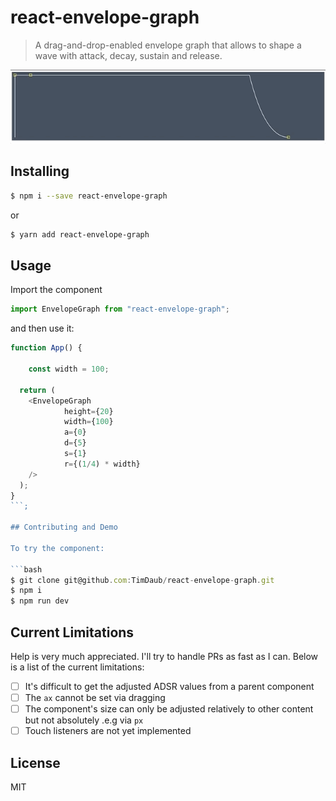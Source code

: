 # react-envelope-graph

> A drag-and-drop-enabled envelope graph that allows to shape a wave with
> attack, decay, sustain and release.

<a href="https://github.com/TimDaub/react-envelope-graph"><img width="600"
src="https://github.com/TimDaub/react-envelope-graph/raw/master/assets/react-envelope-graph.gif" alt="react-envelope-graph screenshot" /></a>

## Installing

```bash
$ npm i --save react-envelope-graph
```

or

```bash
$ yarn add react-envelope-graph
```

## Usage

Import the component

```js
import EnvelopeGraph from "react-envelope-graph";
```

and then use it:

```js
function App() {

	const width = 100;

  return (
    <EnvelopeGraph
			height={20}
			width={100}
			a={0}
			d={5}
			s={1}
			r={(1/4) * width}
    />
  );
}
```;

## Contributing and Demo

To try the component:

```bash
$ git clone git@github.com:TimDaub/react-envelope-graph.git
$ npm i
$ npm run dev
```

## Current Limitations

Help is very much appreciated. I'll try to handle PRs as fast as I can. Below
is a list of the current limitations:

- [ ] It's difficult to get the adjusted ADSR values from a parent component
- [ ] The `ax` cannot be set via dragging
- [ ] The component's size can only be adjusted relatively to other content but
not absolutely .e.g via `px`
- [ ] Touch listeners are not yet implemented

## License

MIT
